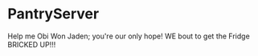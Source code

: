 # PantryServer
Help me Obi Won Jaden; you're our only hope!
WE bout to get the Fridge BRICKED UP!!!
